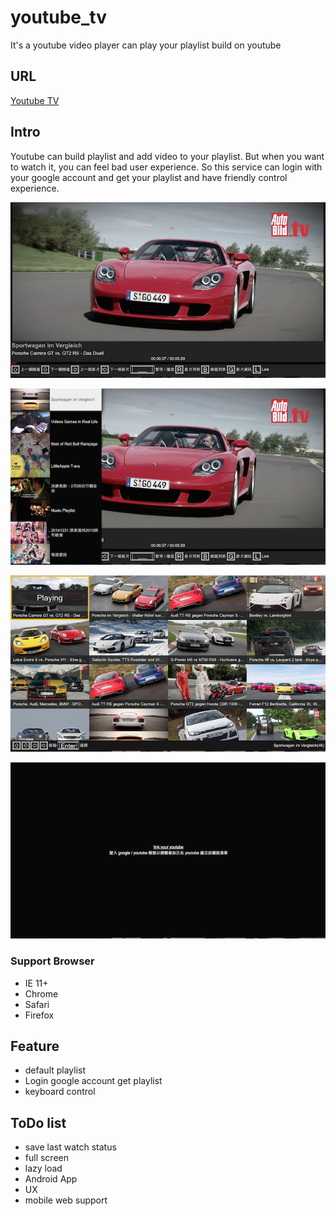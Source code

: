 # youtube_tv
It's a youtube video player can play your playlist build on youtube

## URL

[Youtube TV](http://tedshd.lionfree.net/youtube_tv)

## Intro

Youtube can build playlist and add video to your playlist.
But when you want to watch it, you can feel bad user experience.
So this service can login with your google account and get your playlist and have friendly control experience.

![screen_shot_1](img/screen_shot_1.png)

![screen_shot_2](img/screen_shot_2.png)

![screen_shot_3](img/screen_shot_3.png)

![screen_shot_4](img/screen_shot_4.png)

### Support Browser

* IE 11+
* Chrome
* Safari
* Firefox

## Feature

* default playlist
* Login google account get playlist
* keyboard control

## ToDo list

* save last watch status
* full screen
* lazy load
* Android App
* UX
* mobile web support

